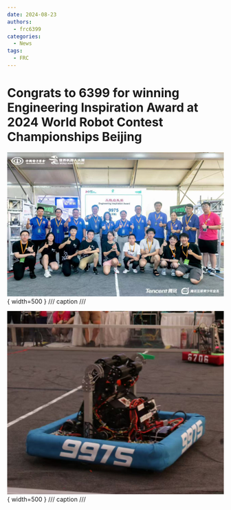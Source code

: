 ```yaml
---
date: 2024-08-23
authors:
  - frc6399
categories:
  - News
tags:
  - FRC
---
```


# Congrats to 6399 for winning Engineering Inspiration Award at 2024 World Robot Contest Championships Beijing

<!-- more -->

![](./2024-1.jpg){ width=500 }
/// caption
///

![](./2024-2.jpg){ width=500 }
/// caption
///
